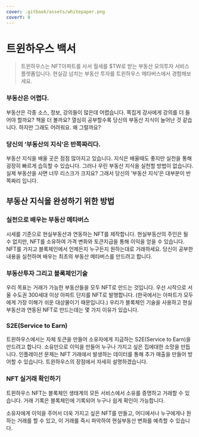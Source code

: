 ```yaml
---
cover: .gitbook/assets/whitepaper.png
coverY: 0
---
```


# 트윈하우스 백서

> 트윈하우스는 NFT아파트를 사서 월세를 $TW로 받는 부동산 모의투자 서비스 플렛폼입니다. 현실감 넘치는 부동산 투자를 트윈하우스 메타버스에서 경험해보세요.

### 부동산은 어렵다. <a href="#ce7c" id="ce7c"></a>

부동산은 각종 소스, 정보, 강의들이 많은데 어렵습니다. 쪽집게 강사에게 강의를 더 들어야 할까요? 책을 더 볼까요? 열심히 공부할수록 당신의 부동산 지식이 늘어난 것 같습니다. 하지만 그래도 어려워요. 왜 그럴까요?

### 당신의 ’부동산의 지식’은 반쪽짜리다. <a href="#ef18" id="ef18"></a>

부동산 지식을 배울 곳은 점점 많아지고 있습니다. 지식은 배울때도 좋지만 실천을 통해 굉장히 빠르게 습득할 수 있습니다. 그러나 우린 부동산 지식을 실천할 방법이 없습니다. 실제 부동산을 사면 너무 리스크가 크지요? 그래서 당신의 ’부동산 지식’은 대부분이 반쪽짜리 입니다.

## 부동산 지식을 완성하기 위한 방법 <a href="#fb6c" id="fb6c"></a>

### 실천으로 배우는 부동산 메타버스 <a href="#415d" id="415d"></a>

시세를 기준으로 현실부동산과 연동하는 NFT를 제작합니다. 현실부동산의 주인은 될 수 없지만, NFT를 소유하여 가격 변화와 토큰지급을 통해 이익을 얻을 수 있습니다. NFT를 가지고 블록체인에서 언제든지 누구든지 원하는대로 거래하세요. 당신이 공부한 내용을 실천하며 배우는 최초의 부동산 메타버스를 만드려고 합니다.

### 부동산투자 그리고 블록체인기술 <a href="#7275" id="7275"></a>

우리 목표는 거래가 가능한 부동산들을 모두 NFT로 만드는 것입니다. 우선 시작으로 서울 수도권 300세대 이상 아파트 단지를 NFT로 발행합니다. (한국에서는 아파트가 모두에게 가장 이해가 쉬운 대상물이기 때문입니다.) 우리가 블록체인 기술을 사용하고 현실부동산과 연동된 NFT로 만드는데는 몇 가지 이유가 있습니다.

### S2E(Service to Earn) <a href="#76e0" id="76e0"></a>

트윈하우스에서는 자체 토큰을 만들어 소유자에게 지급하는 S2E(Service to Earn)을 만드려고 합니다. 소유만으로 이익을 만들어 누구나 가지고 싶은 집에대한 소망을 만듭니다. 인플레이션 문제는 NFT 거래에서 발생하는 데이터를 통해 추가 매출을 만들어 방어할 수 있습니다. 트윈하우스의 장점에서 자세히 설명하겠습니다.

### NFT 실거래 확인하기 <a href="#1553" id="1553"></a>

트윈하우스 NFT는 블록체인 생태계의 모든 서비스에서 소유를 증명하고 거래할 수 있습니다. 거래 기록은 블록체인에 기록되어 누구나 쉽게 확인이 가능합니다.

소유자에게 이익을 주어서 더욱 가지고 싶은 NFT를 만들고, 어디에서나 누구에게나 원하는 거래를 할 수 있고, 이 거래를 즉시 파악하여 현실부동산 변화를 예측할 수 있습니다.
